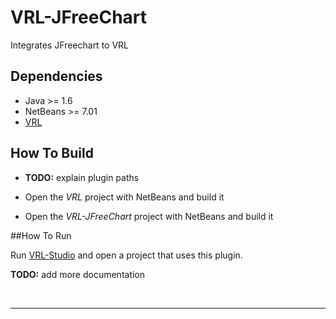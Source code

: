 VRL-JFreeChart
==============

Integrates JFreechart to VRL

## Dependencies

- Java >= 1.6 
- NetBeans >= 7.01
- [VRL](https://github.com/miho/VRL)

## How To Build

- **TODO:** explain plugin paths

- Open the *VRL* project with NetBeans and build it
- Open the *VRL-JFreeChart* project with NetBeans and build it

##How To Run

Run [VRL-Studio](http://vrl-studio.mihosoft.eu) and open a project that uses this plugin.

**TODO:** add more documentation

<br><hr></hr>
